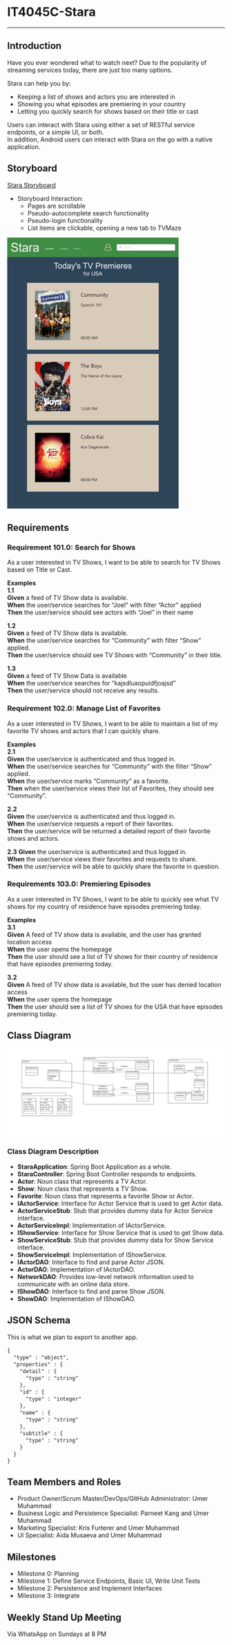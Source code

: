 # IT4045C-Stara
---

## Introduction  

Have you ever wondered what to watch next?
Due to the popularity of streaming services today, there are just too many options.  

Stara can help you by:
- Keeping a list of shows and actors you are interested in
- Showing you what episodes are premiering in your country
- Letting you quickly search for shows based on their title or cast

Users can interact with Stara using either a set of RESTful service endpoints, or a simple UI, or both.  
In addition, Android users can interact with Stara on the go with a native application.

## Storyboard  
[Stara Storyboard](https://rwhf87.axshare.com)  
- Storyboard Interaction:  
  - Pages are scrollable
  - Pseudo-autocomplete search functionality
  - Pseudo-login functionality
  - List items are clickable, opening a new tab to TVMaze

![Stara Storyboard Preview](assets/readme/storyboard_preview_small.png)

## Requirements  

### Requirement 101.0: Search for Shows  
As a user interested in TV Shows, I want to be able to search for TV Shows based on Title or Cast.

**Examples**  
**1.1**  
**Given** a feed of TV Show data is available.  
**When** the user/service searches for “Joel” with filter “Actor” applied  
**Then** the user/service should see actors with “Joel” in their name  

**1.2**   
**Given** a feed of TV Show data is available.  
**When** the user/service searches for “Community” with filter “Show” applied.  
**Then** the user/service should see TV Shows with “Community” in their title.  

**1.3**  
**Given** a feed of TV Show Data is available  
**When** the user/service searches for “kajsdluaopuidfjoajsd”  
**Then** the user/service should not receive any results.  

### Requirement 102.0: Manage List of Favorites
As a user interested in TV Shows, I want to be able to maintain a list of my favorite TV shows and actors that I can quickly share.

**Examples**  
**2.1**  
**Given** the user/service is authenticated and thus logged in.  
**When** the user/service searches for “Community” with the filter “Show” applied.  
**When** the user/service marks “Community” as a favorite.  
**Then** when the user/service views their list of Favorites, they should see “Community”.  

**2.2**  
**Given** the user/service is authenticated and thus logged in.  
**When** the user/service requests a report of their favorites.  
**Then** the user/service will be returned a detailed report of their favorite shows and actors.  

**2.3**
**Given** the user/service is authenticated and thus logged in.  
**When** the user/service views their favorites and requests to share.  
**Then** the user/service will be able to quickly share the favorite in question.  

### Requirements 103.0: Premiering Episodes
As a user interested in TV Shows, I want to be able to quickly see what TV shows for my country of residence have episodes premiering today.

**Examples**  
**3.1**  
**Given** A feed of TV show data is available, and the user has granted location access  
**When** the user opens the homepage  
**Then** the user should see a list of TV shows for their country of residence that have episodes premiering today.  

**3.2**  
**Given** A feed of TV show data is available, but the user has denied location access  
**When** the user opens the homepage  
**Then** the user should see a list of TV shows for the USA that have episodes premiering today.  

## Class Diagram  
![Class Diagram UML](assets/readme/uml.png)  

### Class Diagram Description  

- **StaraApplication**: Spring Boot Application as a whole.  
- **StaraController**: Spring Boot Controller responds to endpoints.  
- **Actor**: Noun class that represents a TV Actor.  
- **Show**: Noun class that represents a TV Show.  
- **Favorite**: Noun class that represents a favorite Show or Actor.  
- **IActorService**: Interface for Actor Service that is used to get Actor data.  
- **ActorServiceStub**: Stub that provides dummy data for Actor Service interface.  
- **ActorServiceImpl**: Implementation of IActorService.  
- **IShowService**: Interface for Show Service that is used to get Show data.  
- **ShowServiceStub**: Stub that provides dummy data for Show Service interface.  
- **ShowServiceImpl**: Implementation of IShowService.  
- **IActorDAO**: Interface to find and parse Actor JSON.  
- **ActorDAO**: Implementation of IActorDAO.  
- **NetworkDAO**: Provides low-level network information used to communicate with an online data store.  
- **IShowDAO**: Interface to find and parse Show JSON.  
- **ShowDAO**: Implementation of IShowDAO.  

## JSON Schema
This is what we plan to export to another app.

    {
      "type" : "object",
      "properties" : {
        "detail" : {
          "type" : "string"
        },
        "id" : {
          "type" : "integer"
        },
        "name" : {
          "type" : "string"
        },
        "subtitle" : {
          "type" : "string"
        }
      }
    }

## Team Members and Roles
- Product Owner/Scrum Master/DevOps/GitHub Administrator: Umer Muhammad
- Business Logic and Persistence Specialist: Parneet Kang and Umer Muhammad
- Marketing Specialist: Kris Furterer and Umer Muhammad
- UI Specialist: Aida Musaeva and Umer Muhammad

## Milestones
- Milestone 0: Planning
- Milestone 1: Define Service Endpoints, Basic UI, Write Unit Tests
- Milestone 2: Persistence and Implement Interfaces
- Milestone 3: Integrate
 
## Weekly Stand Up Meeting
Via WhatsApp on Sundays at 8 PM
